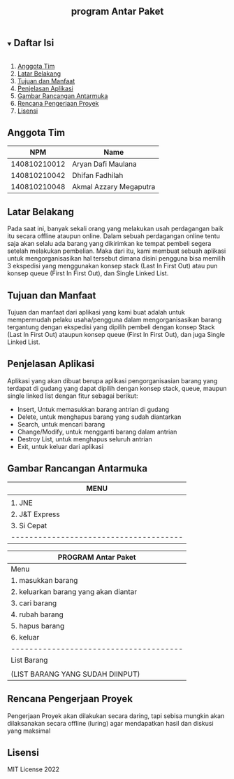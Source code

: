 <p align="center">
  <h2 align="center">
    program Antar Paket
  </h2>
</p>

<!-- Daftar Isi -->
<details open="open">
  <summary><h2 style="display: inline-block">Daftar Isi</h2></summary>
  <ol>
    <li><a href="#anggota-tim">Anggota Tim</a></li>
    <li><a href="#latar-belakang">Latar Belakang</a></li>
    <li><a href="#tujuan-dan-manfaat">Tujuan dan Manfaat</a></li>
    <li><a href="#penjelasan-aplikasi">Penjelasan Aplikasi</a></li>
    <li><a href="#gambar-rancangan-antarmuka">Gambar Rancangan Antarmuka</a></li>
    <li><a href="#rencana-pengerjaan-proyek">Rencana Pengerjaan Proyek</a></li>
    <li><a href="#lisensi">Lisensi</a></li>
  </ol>
</details>

<!-- Anggota Tim -->
## Anggota Tim
| NPM           | Name        |
| ------------- |-------------|
| 140810210012  | Aryan Dafi Maulana|
| 140810210042  | Dhifan Fadhilah|
| 140810210048  | Akmal Azzary Megaputra|

<!-- Latar Belakang -->
## Latar Belakang

Pada saat ini, banyak sekali orang yang melakukan usah perdagangan baik itu secara offline ataupun online. Dalam sebuah perdagangan online tentu saja akan selalu ada barang yang dikirimkan ke tempat pembeli segera setelah melakukan pembelian. Maka dari itu, kami membuat sebuah aplikasi untuk mengorganisasikan hal tersebut dimana disini pengguna bisa memilih 3 ekspedisi yang menggunakan konsep stack (Last In First Out) atau pun konsep queue (First In First Out), dan Single Linked List.


<!-- Tujuan dan Manfaat -->
## Tujuan dan Manfaat

Tujuan dan manfaat dari aplikasi yang kami buat adalah untuk mempermudah pelaku usaha/pengguna dalam mengorganisasikan barang tergantung dengan ekspedisi yang dipilih pembeli dengan konsep Stack (Last In First Out) ataupun konsep queue (First In First Out), dan juga Single Linked List.

<!-- Penjelasan Aplikasi -->
## Penjelasan Aplikasi

Aplikasi yang akan dibuat berupa aplikasi pengorganisasian barang yang terdapat di gudang yang dapat dipilih dengan konsep stack, queue, maupun single linked list dengan fitur sebagai berikut:
  - Insert,
    Untuk memasukkan barang antrian di gudang
  - Delete,
    untuk menghapus barang yang sudah diantarkan
  - Search,
    untuk mencari barang
  - Change/Modify,
    untuk mengganti barang dalam antrian
  - Destroy List,
    untuk menghapus seluruh antrian
  - Exit,
    untuk keluar dari aplikasi

<!-- Gambar Rancangan Antarmuka -->
## Gambar Rancangan Antarmuka

|               MENU                   |
|--------------------------------------|
|                                      |
|1. JNE                                |
|2. J&T Express                        |
|3. Si Cepat                           |
|--------------------------------------|


|      PROGRAM Antar Paket             |
|--------------------------------------|
|Menu                                  |
|1. masukkan barang                    |
|2. keluarkan barang yang akan diantar |
|3. cari barang                        |
|4. rubah barang                       |
|5. hapus barang                       |
|6. keluar                             |
|--------------------------------------|
|List Barang                           |
|                                      |
|(LIST BARANG YANG SUDAH DIINPUT)      |

<!-- Rencana Pengerjaan Proyek -->
## Rencana Pengerjaan Proyek

Pengerjaan Proyek akan dilakukan secara daring, tapi sebisa mungkin akan dilaksanakan secara offline (luring) agar mendapatkan hasil dan diskusi yang maksimal
<!-- Lisensi -->
## Lisensi

MIT License 2022
